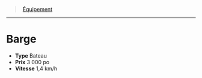 ﻿---
!EquipmentItem
Type: Bateau
Price: 3 000 po
Speed: 1,4 km/h
Id: equipment_hd.md#barge
ParentLink: equipment_hd.md#Équipement
Name: Barge
ParentName: Équipement
NameLevel: 1
Attributes:
  Name: Barge
  Markdown: >+
    # <!--Name-->Barge<!--/Name-->


    - **Type** <!--Type-->Bateau<!--/Type-->

    - **Prix** <!--Price-->3 000 po<!--/Price-->

    - **Vitesse** <!--Speed-->1,4 km/h<!--/Speed-->

  Type: Bateau
  Price: 3 000 po
  Speed: 1,4 km/h
AttributesDictionary: >+
  Name: Barge

  Markdown: >+

    # <!--Name-->Barge<!--/Name-->





    - **Type** <!--Type-->Bateau<!--/Type-->



    - **Prix** <!--Price-->3 000 po<!--/Price-->



    - **Vitesse** <!--Speed-->1,4 km/h<!--/Speed-->



  Type: Bateau

  Price: 3 000 po

  Speed: 1,4 km/h

---
> [Équipement](hd_equipment.md)

---

# Barge

- **Type** Bateau
- **Prix** 3 000 po
- **Vitesse** 1,4 km/h


